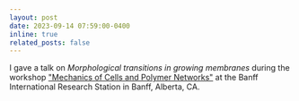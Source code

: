 ```yaml
---
layout: post
date: 2023-09-14 07:59:00-0400
inline: true
related_posts: false
---
```


I gave a talk on  *Morphological transitions in growing membranes* during the workshop ["Mechanics of Cells and Polymer Networks"](https://www.birs.ca/events/2023/5-day-workshops/23w5120/schedule) at the Banff International Research Station in Banff, Alberta, CA.


